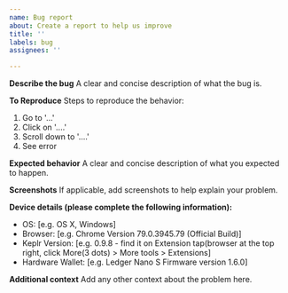 ```yaml
---
name: Bug report
about: Create a report to help us improve
title: ''
labels: bug
assignees: ''

---
```


<!--
BEFORE SUBMITTING:
1) Please search to make sure this issue has not been opened already.
2) We don't accept native chain support for Keplr wallet in the form of issue. please feel free to use the permissionless 'suggestChain' feature or reach out if you'd like to discuss native integration.
-->

**Describe the bug**
A clear and concise description of what the bug is.

**To Reproduce**
Steps to reproduce the behavior:
1. Go to '...'
2. Click on '....'
3. Scroll down to '....'
4. See error

**Expected behavior**
A clear and concise description of what you expected to happen.

**Screenshots**
If applicable, add screenshots to help explain your problem.

**Device details (please complete the following information):**
 - OS: [e.g. OS X, Windows]
 - Browser: [e.g. Chrome Version 79.0.3945.79 (Official Build)]
 - Keplr Version: [e.g. 0.9.8 - find it on Extension tap(browser at the top right, click More(3 dots) > More tools > Extensions]
 - Hardware Wallet: [e.g. Ledger Nano S Firmware version 1.6.0]

**Additional context**
Add any other context about the problem here.
